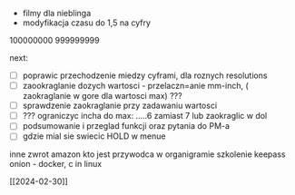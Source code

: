 - filmy dla nieblinga
- modyfikacja czasu do 1,5 na cyfry

100000000
999999999

next:
- [ ] poprawic przechodzenie miedzy cyframi, dla roznych resolutions
- [ ] zaookraglanie dozych wartosci - przelaczn=anie mm-inch,  ( zaokraglanie w gore dla wartosci max) ???
- [ ] sprawdzenie zaokraglanie przy zadawaniu wartosci
- [ ] ??? ograniczyc incha do max: .....6 zamiast 7 lub zaokraglic w dol
- [ ] podsumowanie i przeglad funkcji oraz pytania do PM-a
- [ ] gdzie mial sie swiecic HOLD w menue

inne
zwrot amazon
kto jest przywodca w organigramie
szkolenie keepass
onion - docker, c in linux

[[2024-02-30]]



